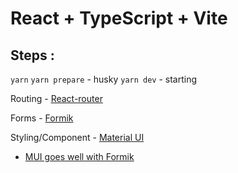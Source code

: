# React + TypeScript + Vite

## Steps :

`yarn`
`yarn prepare` - husky
`yarn dev` - starting

Routing - [React-router](https://reactrouter.com/en/main/start/tutorial)

Forms - [Formik](https://formik.org/docs/tutorial)

Styling/Component - [Material UI](https://mui.com/material-ui/getting-started/usage/)

- [MUI goes well with Formik](https://formik.org/docs/examples/with-material-ui)

